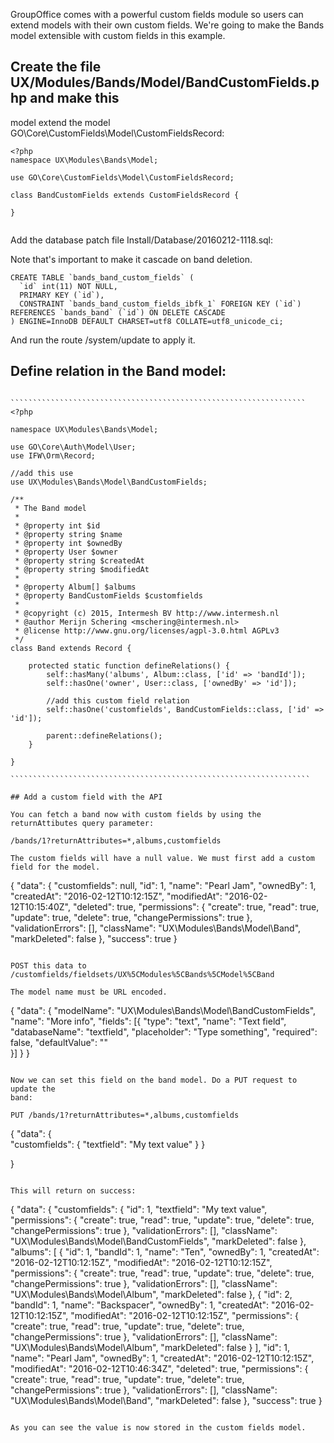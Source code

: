 GroupOffice comes with a powerful custom fields module so users can extend 
models with their own custom fields. We're going to make the Bands model 
extensible with custom fields in this example.

## Create the file UX/Modules/Bands/Model/BandCustomFields.php and make this 
model extend the model GO\Core\CustomFields\Model\CustomFieldsRecord:

````````````````````````````````````````````````````````````````````````````````
<?php
namespace UX\Modules\Bands\Model;

use GO\Core\CustomFields\Model\CustomFieldsRecord;

class BandCustomFields extends CustomFieldsRecord {
	
}


````````````````````````````````````````````````````````````````````````````````

Add the database patch file Install/Database/20160212-1118.sql:

Note that's important to make it cascade on band deletion.

````````````````````````````````````````````````````````````````````````````````
CREATE TABLE `bands_band_custom_fields` (
  `id` int(11) NOT NULL,
  PRIMARY KEY (`id`),
  CONSTRAINT `bands_band_custom_fields_ibfk_1` FOREIGN KEY (`id`) REFERENCES `bands_band` (`id`) ON DELETE CASCADE
) ENGINE=InnoDB DEFAULT CHARSET=utf8 COLLATE=utf8_unicode_ci;

````````````````````````````````````````````````````````````````````````````````

And run the route /system/update to apply it.


## Define relation in the Band model:
`````````````````````````````````````````````````````````````````````

``````````````````````````````````````````````````````````````````
<?php

namespace UX\Modules\Bands\Model;

use GO\Core\Auth\Model\User;
use IFW\Orm\Record;

//add this use
use UX\Modules\Bands\Model\BandCustomFields;

/**
 * The Band model
 *
 * @property int $id
 * @property string $name
 * @property int $ownedBy
 * @property User $owner
 * @property string $createdAt
 * @property string $modifiedAt
 * 
 * @property Album[] $albums
 * @property BandCustomFields $customfields
 *
 * @copyright (c) 2015, Intermesh BV http://www.intermesh.nl
 * @author Merijn Schering <mschering@intermesh.nl>
 * @license http://www.gnu.org/licenses/agpl-3.0.html AGPLv3
 */
class Band extends Record {

	protected static function defineRelations() {
		self::hasMany('albums', Album::class, ['id' => 'bandId']);
		self::hasOne('owner', User::class, ['ownedBy' => 'id']);
		
		//add this custom field relation
		self::hasOne('customfields', BandCustomFields::class, ['id' => 'id']);

		parent::defineRelations();
	}

}

```````````````````````````````````````````````````````````````````

## Add a custom field with the API

You can fetch a band now with custom fields by using the returnAttibutes query parameter:

/bands/1?returnAttributes=*,albums,customfields

The custom fields will have a null value. We must first add a custom field for the model.

````````````````````````````````````````````````````````````````````````````````
{
  "data": {
    "customfields": null,
    "id": 1,
    "name": "Pearl Jam",
    "ownedBy": 1,
    "createdAt": "2016-02-12T10:12:15Z",
    "modifiedAt": "2016-02-12T10:15:40Z",
    "deleted": true,
    "permissions": {
      "create": true,
      "read": true,
      "update": true,
      "delete": true,
      "changePermissions": true
    },
    "validationErrors": [],
    "className": "UX\Modules\Bands\Model\Band",
    "markDeleted": false
  },
  "success": true
}
````````````````````````````````````````````````````````````````````````````````

POST this data to /customfields/fieldsets/UX%5CModules%5CBands%5CModel%5CBand

The model name must be URL encoded.

````````````````````````````````````````````````````````````````````````````````
{
    "data": {
        "modelName": "UX\\Modules\\Bands\\Model\\BandCustomFields",
        "name": "More info",
				"fields": [{
					"type": "text",
					"name": "Text field",
					"databaseName": "textfield",
					"placeholder": "Type something",
					"required": false,
					"defaultValue": ""			
				}]
    } 
}
````````````````````````````````````````````````````````````````````````````````

Now we can set this field on the band model. Do a PUT request to update the
band:

PUT /bands/1?returnAttributes=*,albums,customfields

````````````````````````````````````````````````````````````````````````````````
{
	"data": {		
		"customfields": {
			"textfield": "My text value"
		}
	}

}

````````````````````````````````````````````````````````````````````````````````

This will return on success:

````````````````````````````````````````````````````````````````````````````````
{
  "data": {
    "customfields": {
      "id": 1,
      "textfield": "My text value",
      "permissions": {
        "create": true,
        "read": true,
        "update": true,
        "delete": true,
        "changePermissions": true
      },
      "validationErrors": [],
      "className": "UX\Modules\Bands\Model\BandCustomFields",
      "markDeleted": false
    },
    "albums": [
      {
        "id": 1,
        "bandId": 1,
        "name": "Ten",
        "ownedBy": 1,
        "createdAt": "2016-02-12T10:12:15Z",
        "modifiedAt": "2016-02-12T10:12:15Z",
        "permissions": {
          "create": true,
          "read": true,
          "update": true,
          "delete": true,
          "changePermissions": true
        },
        "validationErrors": [],
        "className": "UX\Modules\Bands\Model\Album",
        "markDeleted": false
      },
      {
        "id": 2,
        "bandId": 1,
        "name": "Backspacer",
        "ownedBy": 1,
        "createdAt": "2016-02-12T10:12:15Z",
        "modifiedAt": "2016-02-12T10:12:15Z",
        "permissions": {
          "create": true,
          "read": true,
          "update": true,
          "delete": true,
          "changePermissions": true
        },
        "validationErrors": [],
        "className": "UX\Modules\Bands\Model\Album",
        "markDeleted": false
      }
    ],
    "id": 1,
    "name": "Pearl Jam",
    "ownedBy": 1,
    "createdAt": "2016-02-12T10:12:15Z",
    "modifiedAt": "2016-02-12T10:46:34Z",
    "deleted": true,
    "permissions": {
      "create": true,
      "read": true,
      "update": true,
      "delete": true,
      "changePermissions": true
    },
    "validationErrors": [],
    "className": "UX\Modules\Bands\Model\Band",
    "markDeleted": false
  },
  "success": true
}

````````````````````````````````````````````````````````````````````````````````

As you can see the value is now stored in the custom fields model.